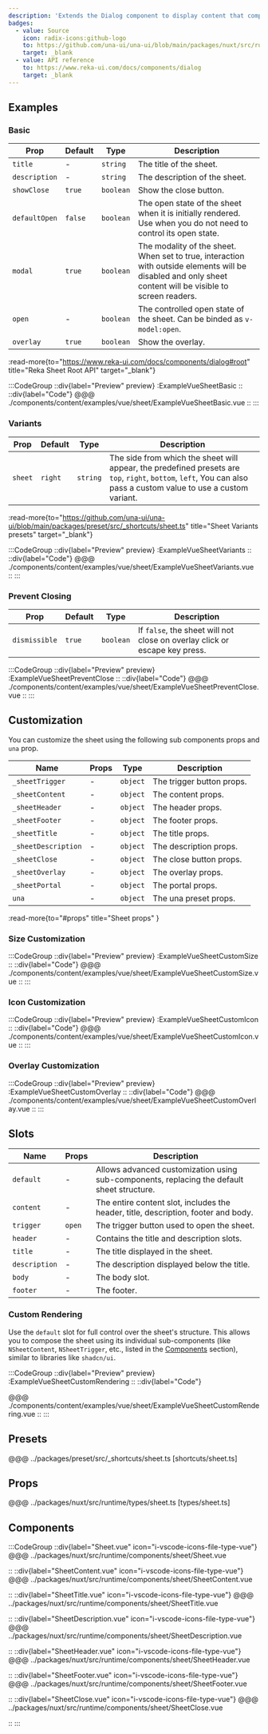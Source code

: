 ```yaml
---
description: 'Extends the Dialog component to display content that complements the main content of the screen.'
badges:
  - value: Source
    icon: radix-icons:github-logo
    to: https://github.com/una-ui/una-ui/blob/main/packages/nuxt/src/runtime/components/sheet/Sheet.vue
    target: _blank
  - value: API reference
    to: https://www.reka-ui.com/docs/components/dialog
    target: _blank
---
```


## Examples

### Basic

| Prop          | Default | Type      | Description                                                                                                                                               |
| ------------- | ------- | --------- | --------------------------------------------------------------------------------------------------------------------------------------------------------- |
| `title`       | -       | `string`  | The title of the sheet.                                                                                                                                   |
| `description` | -       | `string`  | The description of the sheet.                                                                                                                             |
| `showClose`   | `true`  | `boolean` | Show the close button.                                                                                                                                    |
| `defaultOpen` | `false` | `boolean` | The open state of the sheet when it is initially rendered. Use when you do not need to control its open state.                                            |
| `modal`       | `true`  | `boolean` | The modality of the sheet. When set to true, interaction with outside elements will be disabled and only sheet content will be visible to screen readers. |
| `open`        | -       | `boolean` | The controlled open state of the sheet. Can be binded as `v-model:open`.                                                                                  |
| `overlay`     | `true`  | `boolean` | Show the overlay.                                                                                                                                         |

:read-more{to="https://www.reka-ui.com/docs/components/dialog#root" title="Reka Sheet Root API" target="_blank"}

:::CodeGroup
::div{label="Preview" preview}
:ExampleVueSheetBasic
::
::div{label="Code"}
@@@ ./components/content/examples/vue/sheet/ExampleVueSheetBasic.vue
::
:::

### Variants

| Prop    | Default | Type     | Description                                                                                                                                                       |
| ------- | ------- | -------- | ----------------------------------------------------------------------------------------------------------------------------------------------------------------- |
| `sheet` | `right` | `string` | The side from which the sheet will appear, the predefined presets are `top`, `right`, `bottom`, `left`, You can also pass a custom value to use a custom variant. |

:read-more{to="https://github.com/una-ui/una-ui/blob/main/packages/preset/src/_shortcuts/sheet.ts" title="Sheet Variants presets" target="_blank"}

:::CodeGroup
::div{label="Preview" preview}
:ExampleVueSheetVariants
::
::div{label="Code"}
@@@ ./components/content/examples/vue/sheet/ExampleVueSheetVariants.vue
::
:::

### Prevent Closing

| Prop          | Default | Type      | Description                                                                |
| ------------- | ------- | --------- | -------------------------------------------------------------------------- |
| `dismissible` | `true`  | `boolean` | If `false`, the sheet will not close on overlay click or escape key press. |

:::CodeGroup
::div{label="Preview" preview}
:ExampleVueSheetPreventClose
::
::div{label="Code"}
@@@ ./components/content/examples/vue/sheet/ExampleVueSheetPreventClose.vue
::
:::

## Customization

You can customize the sheet using the following sub components props and `una` prop.

| Name                | Props | Type     | Description               |
| ------------------- | ----- | -------- | ------------------------- |
| `_sheetTrigger`     | -     | `object` | The trigger button props. |
| `_sheetContent`     | -     | `object` | The content props.        |
| `_sheetHeader`      | -     | `object` | The header props.         |
| `_sheetFooter`      | -     | `object` | The footer props.         |
| `_sheetTitle`       | -     | `object` | The title props.          |
| `_sheetDescription` | -     | `object` | The description props.    |
| `_sheetClose`       | -     | `object` | The close button props.   |
| `_sheetOverlay`     | -     | `object` | The overlay props.        |
| `_sheetPortal`      | -     | `object` | The portal props.         |
| `una`               | -     | `object` | The una preset props.     |

:read-more{to="#props" title="Sheet props" }

### Size Customization

:::CodeGroup
::div{label="Preview" preview}
:ExampleVueSheetCustomSize
::
::div{label="Code"}
@@@ ./components/content/examples/vue/sheet/ExampleVueSheetCustomSize.vue
::
:::

### Icon Customization

:::CodeGroup
::div{label="Preview" preview}
:ExampleVueSheetCustomIcon
::
::div{label="Code"}
@@@ ./components/content/examples/vue/sheet/ExampleVueSheetCustomIcon.vue
::
:::

### Overlay Customization

:::CodeGroup
::div{label="Preview" preview}
:ExampleVueSheetCustomOverlay
::
::div{label="Code"}
@@@ ./components/content/examples/vue/sheet/ExampleVueSheetCustomOverlay.vue
::
:::

## Slots

| Name          | Props  | Description                                                                                |
| ------------- | ------ | ------------------------------------------------------------------------------------------ |
| `default`     | -      | Allows advanced customization using sub-components, replacing the default sheet structure. |
| `content`     | -      | The entire content slot, includes the header, title, description, footer and body.         |
| `trigger`     | `open` | The trigger button used to open the sheet.                                                 |
| `header`      | -      | Contains the title and description slots.                                                  |
| `title`       | -      | The title displayed in the sheet.                                                          |
| `description` | -      | The description displayed below the title.                                                 |
| `body`        | -      | The body slot.                                                                             |
| `footer`      | -      | The footer.                                                                                |

### Custom Rendering

Use the `default` slot for full control over the sheet's structure. This allows you to compose the sheet using its individual sub-components (like `NSheetContent`, `NSheetTrigger`, etc., listed in the [Components](#components) section), similar to libraries like `shadcn/ui`.

:::CodeGroup
::div{label="Preview" preview}
:ExampleVueSheetCustomRendering
::
::div{label="Code"}

@@@ ./components/content/examples/vue/sheet/ExampleVueSheetCustomRendering.vue
::
:::

## Presets

@@@ ../packages/preset/src/_shortcuts/sheet.ts [shortcuts/sheet.ts]

## Props

@@@ ../packages/nuxt/src/runtime/types/sheet.ts [types/sheet.ts]

## Components

:::CodeGroup
::div{label="Sheet.vue" icon="i-vscode-icons-file-type-vue"}
@@@ ../packages/nuxt/src/runtime/components/sheet/Sheet.vue

::
::div{label="SheetContent.vue" icon="i-vscode-icons-file-type-vue"}
@@@ ../packages/nuxt/src/runtime/components/sheet/SheetContent.vue

::
::div{label="SheetTitle.vue" icon="i-vscode-icons-file-type-vue"}
@@@ ../packages/nuxt/src/runtime/components/sheet/SheetTitle.vue

::
::div{label="SheetDescription.vue" icon="i-vscode-icons-file-type-vue"}
@@@ ../packages/nuxt/src/runtime/components/sheet/SheetDescription.vue

::
::div{label="SheetHeader.vue" icon="i-vscode-icons-file-type-vue"}
@@@ ../packages/nuxt/src/runtime/components/sheet/SheetHeader.vue

::
::div{label="SheetFooter.vue" icon="i-vscode-icons-file-type-vue"}
@@@ ../packages/nuxt/src/runtime/components/sheet/SheetFooter.vue

::
::div{label="SheetClose.vue" icon="i-vscode-icons-file-type-vue"}
@@@ ../packages/nuxt/src/runtime/components/sheet/SheetClose.vue

::
:::
